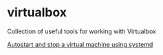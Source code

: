 # virtualbox
Collection of useful tools for working with Virtualbox

[Autostart and stop a virtual machine using systemd](autostart/README.MD)

